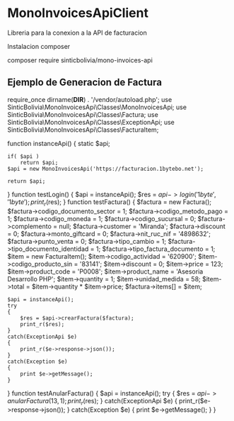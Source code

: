 # MonoInvoicesApiClient

Libreria para la conexion a la API de facturacion

Instalacion composer

composer require sinticbolivia/mono-invoices-api


## Ejemplo de Generacion de Factura

require_once dirname(__DIR__) . '/vendor/autoload.php';
use SinticBolivia\MonoInvoicesApi\Classes\MonoInvoicesApi;
use SinticBolivia\MonoInvoicesApi\Classes\Factura;
use SinticBolivia\MonoInvoicesApi\Classes\ExceptionApi;
use SinticBolivia\MonoInvoicesApi\Classes\FacturaItem;

function instanceApi()
{
	static $api;
	
	if( $api )
		return $api;
	$api = new MonoInvoicesApi('https://facturacion.1bytebo.net');
	
	return $api;
}
function testLogin()
{
	$api = instanceApi();
	$res = $api->login('1byte', '1byte');
	print_r($res);
}
function testFactura()
{
	$factura = new Factura();
	$factura->codigo_documento_sector = 1;
	$factura->codigo_metodo_pago 	= 1;
	$factura->codigo_moneda			= 1;
	$factura->codigo_sucursal		= 0;
	$factura->complemento			= null;
	$factura->customer				= 'Miranda';
	$factura->discount				= 0;
	$factura->monto_giftcard		= 0;
	$factura->nit_ruc_nif			= '4898632';
	$factura->punto_venta			= 0;
	$factura->tipo_cambio			= 1;
	$factura->tipo_documento_identidad	= 1;
	$factura->tipo_factura_documento	= 1;
	$item = new FacturaItem();
	$item->codigo_actividad 	= '620900';
	$item->codigo_producto_sin	= '83141';
	$item->discount				= 0;
	$item->price				= 123;
	$item->product_code			= 'P0008';
	$item->product_name			= 'Asesoria Desarrollo PHP';
	$item->quantity				= 1;
	$item->unidad_medida		= 58;
	$item->total				= $item->quantity * $item->price;
	$factura->items[] = $item;
	
	
	$api = instanceApi();
	try
	{
		$res = $api->crearFactura($factura);
		print_r($res);
	}
	catch(ExceptionApi $e)
	{
		print_r($e->response->json());
	}
	catch(Exception $e)
	{
		print $e->getMessage();
	}
}
function testAnularFactura()
{
	$api = instanceApi();
	try
	{
		$res = $api->anularFactura(13, 1);
		print_r($res);
	}
	catch(ExceptionApi $e)
	{
		print_r($e->response->json());
	}
	catch(Exception $e)
	{
		print $e->getMessage();
	}
}
